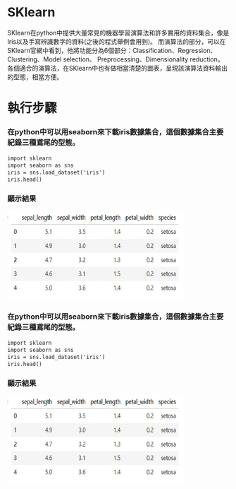 
# SKlearn
SKlearn在python中提供大量常見的機器學習演算法和許多實用的資料集合，像是Iris以及手寫辨識數字的資料(之後的程式舉例會用到)。
而演算法的部分，可以在SKlearn官網中看到，他將功能分為6個部分：Classification、Regression、Clustering、Model selection、
Preprocessing、Dimensionality reduction，各個適合的演算法，在SKlearn中也有做相當清楚的圖表，呈現該演算法資料輸出的型態，相當方便。

# 執行步驟

### 在python中可以用seaborn來下載iris數據集合，這個數據集合主要紀錄三種鳶尾的型態。
```
import sklearn
import seaborn as sns
iris = sns.load_dataset('iris')
iris.head()
```
### 顯示結果
<img src="01.jpg" width="400" height="200" />


### 在python中可以用seaborn來下載iris數據集合，這個數據集合主要紀錄三種鳶尾的型態。
```
import sklearn
import seaborn as sns
iris = sns.load_dataset('iris')
iris.head()
```
### 顯示結果
<img src="01.jpg" width="400" height="200" />








